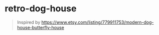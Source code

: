 # retro-dog-house

> Inspired by https://www.etsy.com/listing/779911753/modern-dog-house-butterfly-house 
